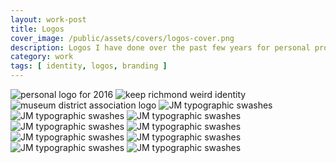 ```yaml
---
layout: work-post
title: Logos
cover_image: /public/assets/covers/logos-cover.png
description: Logos I have done over the past few years for personal projects, small clients, and fun side projects.
category: work
tags: [ identity, logos, branding ]
---
```

<div class="col-1-2">
  <img src="/public/assets/logos/2016-logo.png" alt="personal logo for 2016">
  <img src="/public/assets/logos/keep-rva-weird.png" alt="keep richmond weird identity">
  <img src="/public/assets/logos/museum-district-logo.png" alt="museum district association logo">
  <img src="/public/assets/logos/frostbite-logo.png" alt="JM typographic swashes">
  <img src="/public/assets/logos/moto-declassified-logo.png" alt="JM typographic swashes">
  <img src="/public/assets/logos/ravens-roost-logo.png" alt="JM typographic swashes">
</div>
<div class="col-1-2">
  <img src="/public/assets/logos/jm-logo.png" alt="JM typographic swashes">
  <img src="/public/assets/logos/rwd-tunes-logo.png" alt="JM typographic swashes">
  <img src="/public/assets/logos/sight-unseen-logo.png" alt="JM typographic swashes">
  <img src="/public/assets/logos/vsba-logo.png" alt="JM typographic swashes">
  <img src="/public/assets/logos/da-logo.png" alt="JM typographic swashes">
  <img src="/public/assets/logos/trader-joes-logo.png" alt="JM typographic swashes">
</div>

